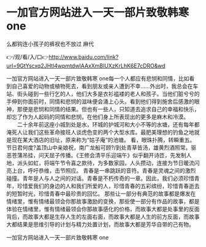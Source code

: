 # 一加官方网站进入一天一部片致敬韩寒 one
么都钩连小孩子的裤衩也不放过
麻代

👉/观/看/入/口👉http://www.baidu.com/link?url=9GtYscxq2JHtl4wpmtdwIAAxXmBlUXzKrLhK6E7cDRO&wd

一加官方网站进入一天一部片致敬韩寒 one每一个人都应有悲悯和同情，比如看到自己喜爱的动物或植物死去，看到朋友或亲人遭到不幸……外出时，我总会在车站、街头碰到一些行乞的人，他们大多是衣衫褴褛的老人和孩子。当他们脏兮兮的手伸到你面前时，同情和悲悯的滋味便会涌上心头。看到他们得到施舍后感激的眼神，那便是悲悯和同情的结果。但也有一些人，只知道去追求自己的幸福和快乐，却忘了作为人起码的同情和悲悯，在他们身上所表现出的更多是麻木和冷漠。
　　二十余年前这座小城到处是水，环城的护城河和大小不等的水塘，还有每年都淹死人让我们这些革命接班人谈虎色变的两个大型水库。最肥美理想的钓鱼之地就是现在某大酒店的旧址，原来称为“姑子庵”的池塘。
看，眼珠扑腾，转瞬重五。节日君何度?盖顶山中亲娘祝，南广龙船可顾?/到处青草皆汤，雄黄烈酒照常。驱恶苍蒲吊挂，问天屈子传播。《王修会清平乐迎端午》似乎翻开诗匝，先发制人地，派头如虹，将端午节令喜之款待，为多数家园，人头攒动，连接为节日暖流闪亮上台，呼吁恭维，击节照应。
青春是一串跳跃的音符。青春是灵魂之间的激烈碰撞。青年是人与人之间的对话。青春是不朽传奇的一章。因此，我们必须珍惜青年，珍惜爱我们的身边的人和我们所爱的人，珍惜青春的五彩缤纷，珍惜青春逝去的短暂时光，珍惜青春中最珍贵的回忆。
那些让一部分有典范的故事都是爆发在情绪里，惟有情绪最领会你那故事激励的变换，那些使一部分有作品的故事，都是体验在情绪里，惟有情绪最领会你那故事感化的价格，而故事大都是处事里的反面背后，而故事大都是生存人生的左面右面，而故事大都是人生的前方反面，而故事大都结果是思维引导的计划与精力处置计划，而故事大都是芳华自带的己有物。

一加官方网站进入一天一部片致敬韩寒 one
